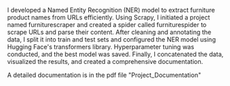 I developed a Named Entity Recognition (NER) model to extract furniture product names from URLs efficiently. Using Scrapy, I initiated a project named furniturescraper and created a spider called furniturespider to scrape URLs and parse their content. After cleaning and annotating the data, I split it into train and test sets and configured the NER model using Hugging Face's transformers library. Hyperparameter tuning was conducted, and the best model was saved. Finally, I concatenated the data, visualized the results, and created a comprehensive documentation.

A detailed documentation is in the pdf file "Project_Documentation"
